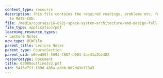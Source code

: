 ```yaml
---
content_type: resource
description: This file contains the required readings, problems etc. for introduction
  to MATE-CON.
file: /media/courses/16-892j-space-system-architecture-and-design-fall-2004/5413e7ff169d486aadeb0d2d41e17843_03000outline3v3.pdf
file_type: application/pdf
learning_resource_types:
- Lecture Notes
ocw_type: OCWFile
parent_title: Lecture Notes
parent_type: CourseSection
parent_uid: e0eed86f-5693-f887-d901-3ae41a2bb482
resourcetype: Document
title: 03000outline3v3.pdf
uid: 5413e7ff-169d-486a-adeb-0d2d41e17843
---
```

